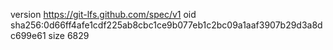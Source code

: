 version https://git-lfs.github.com/spec/v1
oid sha256:0d66ff4afe1cdf225ab8cbc1ce9b077eb1c2bc09a1aaf3907b29d3a8dc699e61
size 6829
